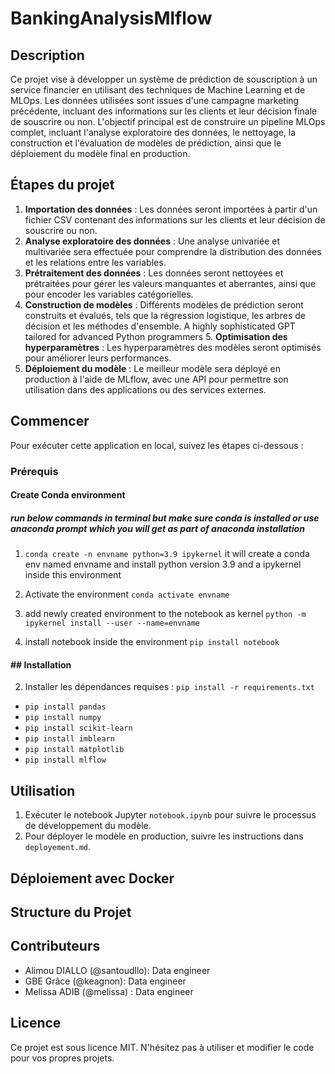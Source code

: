 # BankingAnalysisMlflow


## Description

Ce projet vise à développer un système de prédiction de souscription à un service financier en utilisant des techniques de Machine Learning et de MLOps. Les données utilisées sont issues d'une campagne marketing précédente, incluant des informations sur les clients et leur décision finale de souscrire ou non. L'objectif principal est de construire un pipeline MLOps complet, incluant l'analyse exploratoire des données, le nettoyage, la construction et l'évaluation de modèles de prédiction, ainsi que le déploiement du modèle final en production.


## Étapes du projet

1. **Importation des données** : Les données seront importées à partir d'un fichier CSV contenant des informations sur les clients et leur décision de souscrire ou non.
2. **Analyse exploratoire des données** : Une analyse univariée et multivariée sera effectuée pour comprendre la distribution des données et les relations entre les variables.
3. **Prétraitement des données** : Les données seront nettoyées et prétraitées pour gérer les valeurs manquantes et aberrantes, ainsi que pour encoder les variables catégorielles.
4. **Construction de modèles** : Différents modèles de prédiction seront construits et évalués, tels que la régression logistique, les arbres de décision et les méthodes d'ensemble.
A highly sophisticated GPT tailored for advanced Python programmers 5. **Optimisation des hyperparamètres** : Les hyperparamètres des modèles seront optimisés pour améliorer leurs performances.
6. **Déploiement du modèle** : Le meilleur modèle sera déployé en production à l'aide de MLflow, avec une API pour permettre son utilisation dans des applications ou des services externes.

## Commencer

Pour exécuter cette application en local, suivez les étapes ci-dessous :

### Prérequis

#### Create Conda environment

##### run below commands in terminal but make sure conda is installed or use anaconda prompt which you will get as part of anaconda installation

1. `conda create -n envname python=3.9 ipykernel`
it will create a conda env named envname and install python version 3.9 and a ipykernel inside this environment

2. Activate the environment
`conda activate envname`

3. add newly created environment to the notebook as kernel
`python -m ipykernel install --user --name=envname`

4. install notebook inside the environment
`pip install notebook`

#### ## Installation

2. Installer les dépendances requises : `pip install -r requirements.txt`

* `pip install pandas`
* `pip install numpy`
* `pip install scikit-learn`
* `pip install imblearn`
* `pip install matplotlib`
* `pip install mlflow`

## Utilisation

1. Exécuter le notebook Jupyter `notebook.ipynb` pour suivre le processus de développement du modèle.
2. Pour déployer le modèle en production, suivre les instructions dans `deployement.md`.

## Déploiement avec Docker



## Structure du Projet



## Contributeurs

- Alimou DIALLO (@santoudllo): Data engineer
- GBE Grâce (@keagnon): Data engineer
- Melissa ADIB (@melissa) : Data engineer


## Licence

Ce projet est sous licence MIT. N'hésitez pas à utiliser et modifier le code pour vos propres projets.
